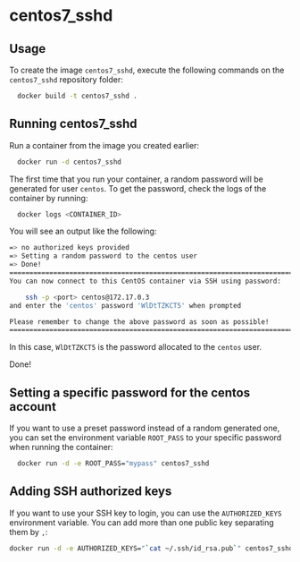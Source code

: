 # centos7_sshd

Usage
-----

To create the image `centos7_sshd`, execute the following commands on the `centos7_sshd` repository folder:

```bash
  docker build -t centos7_sshd .
```

Running centos7_sshd
--------------------

Run a container from the image you created earlier:

```bash
  docker run -d centos7_sshd
```

The first time that you run your container, a random password will be generated
for user `centos`. To get the password, check the logs of the container by running:

```bash
  docker logs <CONTAINER_ID>
```

You will see an output like the following:

```bash
=> no authorized keys provided
=> Setting a random password to the centos user
=> Done!
========================================================================
You can now connect to this CentOS container via SSH using password:

    ssh -p <port> centos@172.17.0.3
and enter the 'centos' password 'WlDtTZKCT5' when prompted

Please remember to change the above password as soon as possible!
========================================================================
```
In this case, `WlDtTZKCT5` is the password allocated to the `centos` user.

Done!


Setting a specific password for the centos account
------------------------------------------------

If you want to use a preset password instead of a random generated one, you can
set the environment variable `ROOT_PASS` to your specific password when running the container:

```bash
  docker run -d -e ROOT_PASS="mypass" centos7_sshd
```

Adding SSH authorized keys
--------------------------

If you want to use your SSH key to login, you can use the `AUTHORIZED_KEYS` environment variable. You can add more than one public key separating them by `,`:

```bash
docker run -d -e AUTHORIZED_KEYS="`cat ~/.ssh/id_rsa.pub`" centos7_sshd
```